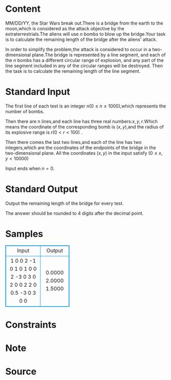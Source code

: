 
# Content

MM/DD/YY, the Star Wars break out.There is a bridge from the earth to the moon,which is considered as the attack objective by the extraterrestrials.The aliens will use $n$ bombs to blow up the bridge.Your task is to calculate the remaining length of the bridge after the aliens' attack.

In order to simplify the problem,the attack is considered to occur in a two-dimensional plane.The bridge is represented by a line segment, and each of the $n$ bombs has a different circular range of explosion, and any part of the line segment included in any of the circular ranges will be destroyed. Then the task is to calculate the remaining length of the line segment.

# Standard Input

The first line of each test is an integer $n(0 \leq n \leq 1000)$,which represents the number of bombs.

Then there are n lines,and each line has three real numbers:$x,y,r$.Which means the coordinate of the corresponding bomb is $(x,y)$,and the radius of its explosive range is $r( 0 < r < 100)$ . 

Then there comes the last two lines,and each of the line has two integers,which are the coordinates of the endpoints of the bridge in the two-dimensional plane.
All the coordinates $(x,y)$ in the input satisfy $(0 \leq x,y < 10000)$ 

Input ends when $n=0$.

# Standard Output

Output the remaining length of the bridge for every test.

The answer should be rounded to $4$ digits after the decimal point.

# Samples

<style>
        table,table tr th, table tr td { border:1px solid #0094ff; }
        table { width: 200px; min-height: 25px; line-height: 25px; text-align: center; border-collapse: collapse;}   
    </style>
<table>
	<tr>
		<td>Input</td>
		<td>Output</td>
	</tr>
<tr><td>1
0 0 2
-1 0 
1 0
1
0 0 2
-3 0 
3 0
2
0 0 2
2 0 0.5
-3 0 
3 0
0</td><td>0.0000
2.0000
1.5000</td></tr></table>


# Constraints



# Note



# Source


